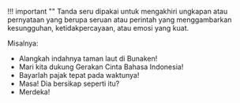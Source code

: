 !!! important ""
	Tanda seru dipakai untuk mengakhiri ungkapan atau pernyataan yang berupa seruan atau perintah yang menggambarkan kesungguhan, ketidakpercayaan, atau emosi yang kuat.

Misalnya:

- Alangkah indahnya taman laut di Bunaken!
- Mari kita dukung Gerakan Cinta Bahasa Indonesia!
- Bayarlah pajak tepat pada waktunya!
- Masa! Dia bersikap seperti itu?
- Merdeka!
